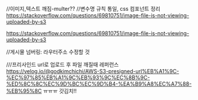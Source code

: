 //이미지,텍스트 깨짐-multer??
//변수명 규칙 통일, css 컴포넌트 정리
https://stackoverflow.com/questions/69810751/image-file-is-not-viewing-uploaded-by-s3

https://stackoverflow.com/questions/69810751/image-file-is-not-viewing-uploaded-by-s3

//게시물 넘버링: 라우터주소 수정할 것

///프리사인드 url로 업로드 후 파일 깨질때
레퍼런스
https://velog.io/@godkimchichi/AWS-S3-presigned-url%EB%A1%9C-%EC%97%85%EB%A1%9C%EB%93%9C%EC%8B%9C-%ED%8C%8C%EC%9D%BC%EC%9D%B4-%EA%B9%A8%EC%A7%88-%EB%95%8C
ㅠㅠㅠ
갓김치!!
